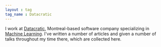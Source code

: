 ```yaml
---
layout : tag
tag_name : Datacratic
--- 
```


I work at [Datacratic](http://datacratic.com), Montreal-based software company specializing in [Machine Learning](/tags/MachineLearning). I've written a number of articles and given a number of talks throughout my time there, which are collected here.